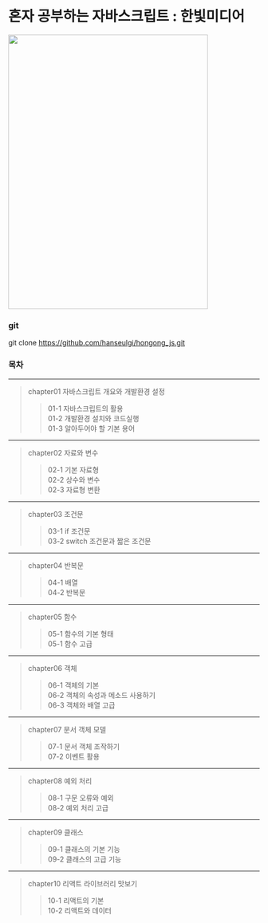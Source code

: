 # 혼자 공부하는 자바스크립트 : 한빛미디어

<img width="400" height="550" src="https://hongong.hanbit.co.kr/wp-content/uploads/2021/06/2020_혼자-공부하는-자바스크립트-2쇄.png">


### git
git clone https://github.com/hanseulgi/hongong_js.git


### 목차
--------------------------------------
> chapter01 자바스크립트 개요와 개발환경 설정
>> 01-1 자바스크립트의 활용<br>
>> 01-2 개발환경 설치와 코드실행<br>
>> 01-3 알아두어야 할 기본 용어
--------------------------------------
> chapter02 자료와 변수
>> 02-1 기본 자료형<br>
>> 02-2 상수와 변수<br>
>> 02-3 자료형 변환
--------------------------------------
> chapter03 조건문
>> 03-1 if 조건문<br>
>> 03-2 switch 조건문과 짧은 조건문<br>
--------------------------------------
> chapter04 반복문
>> 04-1 배열<br>
>> 04-2 반복문<br>
--------------------------------------
> chapter05 함수
>> 05-1 함수의 기본 형태<br>
>> 05-1 함수 고급<br>
--------------------------------------
> chapter06 객체
>> 06-1 객체의 기본<br>
>> 06-2 객체의 속성과 메소드 사용하기<br>
>> 06-3 객체와 배열 고급
--------------------------------------
> chapter07 문서 객체 모델
>> 07-1 문서 객체 조작하기<br>
>> 07-2 이벤트 활용
--------------------------------------
> chapter08 예외 처리
>> 08-1 구문 오류와 예외<br>
>> 08-2 예외 처리 고급
--------------------------------------
> chapter09 클래스
>> 09-1 클래스의 기본 기능<br>
>> 09-2 클래스의 고급 기능
--------------------------------------
> chapter10 리액트 라이브러리 맛보기
>> 10-1 리액트의 기본<br>
>> 10-2 리액트와 데이터


